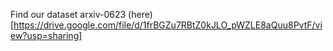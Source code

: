 Find our dataset arxiv-0623 (here)[https://drive.google.com/file/d/1frBGZu7RBtZ0kJLO_pWZLE8aQuu8PvtF/view?usp=sharing]
